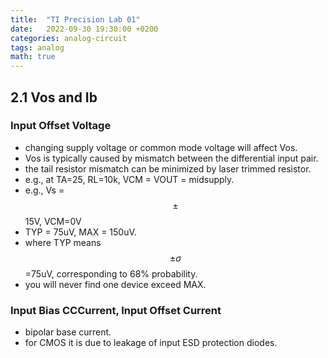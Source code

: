 ```yaml
---
title:  "TI Precision Lab 01"
date:   2022-09-30 19:30:00 +0200
categories: analog-circuit
tags: analog
math: true
---
```


## 2.1 Vos and Ib

### Input Offset Voltage

- changing supply voltage or common mode voltage will affect Vos.
- Vos is typically caused by mismatch between the differential input pair.
- the tail resistor mismatch can be minimized by laser trimmed resistor.
- e.g., at TA=25, RL=10k, VCM = VOUT = midsupply.
- e.g., Vs = $$\pm$$15V, VCM=0V
- TYP = 75uV, MAX = 150uV.
- where TYP means $$\pm \sigma$$=75uV, corresponding to 68% probability.
- you will never find one device exceed MAX.

### Input Bias CCCurrent, Input Offset Current

- bipolar base current.
- for CMOS it is due to leakage of input ESD protection diodes.
